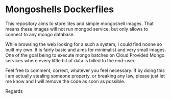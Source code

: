 # Mongoshells Dockerfiles
This repository aims to store lites and simple mongoshell images. That means these images will not run mongod service, but only allows to connect to any mongo database. 

While browsing the web looking for a such a system, I could find noone so built my own. It is fairly basic and aims for minimalist and very small images. One of the goal being to execute mongo batches on Cloud Provided Mongo services where every little bit of data is billed to the end-user.

Feel free to comment, correct, whatever you feel necessary.
If by doing this I am actually stealing someone property, or breaking any law, please just let me know and I will remove the code as soon as possible.

Regards
